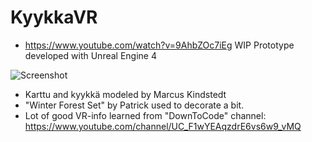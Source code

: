 # KyykkaVR

- https://www.youtube.com/watch?v=9AhbZOc7iEg
WIP Prototype developed with Unreal Engine 4

![Screenshot](screenshot.png)

- Karttu and kyykkä modeled by Marcus Kindstedt
- "Winter Forest Set"  by Patrick used to decorate a bit.
- Lot of good VR-info learned from "DownToCode" channel: https://www.youtube.com/channel/UC_F1wYEAqzdrE6vs6w9_vMQ
